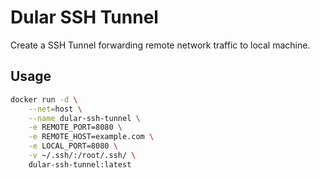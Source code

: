 # Dular SSH Tunnel

Create a SSH Tunnel forwarding remote network traffic to local machine.

## Usage

```bash
docker run -d \
	--net=host \
	--name dular-ssh-tunnel \
	-e REMOTE_PORT=8080 \
	-e REMOTE_HOST=example.com \
	-e LOCAL_PORT=8080 \
	-v ~/.ssh/:/root/.ssh/ \
	dular-ssh-tunnel:latest
```